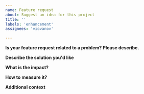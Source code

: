 ```yaml
---
name: Feature request
about: Suggest an idea for this project
title: ''
labels: 'enhancement'
assignees: 'viovanov'

---
```


**Is your feature request related to a problem? Please describe.**
<!--- A clear and concise description of what the problem is. Ex. I'm always frustrated when [...] -->

**Describe the solution you'd like**
<!--- A clear and concise description of what you want to happen. -->

**What is the impact?**
<!--- Describe the impact of the new feature on the product overall. The idea is to uncover potential dependencies, work ongoing by other teams or any other potential activity. -->

**How to measure it?**
<!--- Some metrics must be defined so the product team can evaluate the impact (success or not) of the new feature  -->

**Additional context**
<!--- Add any other context or screenshots about the feature request here. -->
